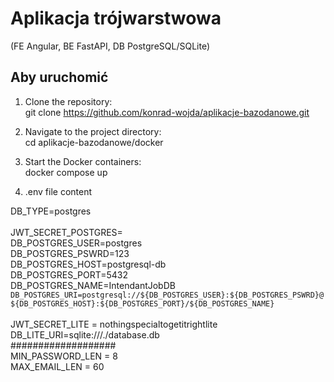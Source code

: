 # Aplikacja trójwarstwowa

(FE Angular, BE FastAPI, DB PostgreSQL/SQLite)

## Aby uruchomić

1. Clone the repository: </br>
   git clone https://github.com/konrad-wojda/aplikacje-bazodanowe.git

2. Navigate to the project directory: </br>
   cd aplikacje-bazodanowe/docker

3. Start the Docker containers: </br>
   docker compose up

4. .env file content</br>

DB_TYPE=postgres </br>
</br>
JWT_SECRET_POSTGRES= </br>
DB_POSTGRES_USER=postgres </br>
DB_POSTGRES_PSWRD=123 </br>
DB_POSTGRES_HOST=postgresql-db </br>
DB_POSTGRES_PORT=5432 </br>
DB_POSTGRES_NAME=IntendantJobDB </br>
`DB_POSTGRES_URI=postgresql://${DB_POSTGRES_USER}:${DB_POSTGRES_PSWRD}@${DB_POSTGRES_HOST}:${DB_POSTGRES_PORT}/${DB_POSTGRES_NAME}`</br>
</br>
JWT_SECRET_LITE = nothingspecialtogetitrightlite </br>
DB_LITE_URI=sqlite:///./database.db </br>
################### </br>
MIN_PASSWORD_LEN = 8 </br>
MAX_EMAIL_LEN = 60 </br>
